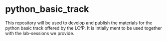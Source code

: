 # python_basic_track
This repository will be used to develop and publish the materials for the python basic track offered by the LCfP. It is intially ment to be used together with the lab-sessions we provide.
